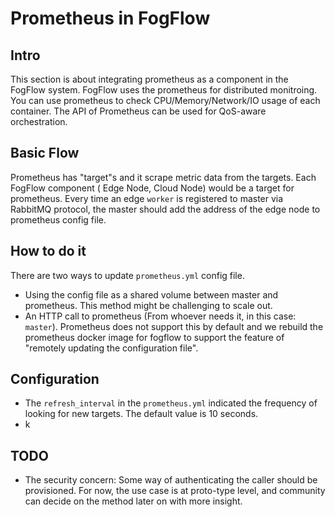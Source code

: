 # Prometheus in FogFlow
## Intro
This section is about integrating prometheus as a component in the FogFlow system. FogFlow uses the prometheus for distributed monitroing. You can use prometheus to check CPU/Memory/Network/IO usage of each container. The API of Prometheus can be used for QoS-aware orchestration.

## Basic Flow
Prometheus has "target"s and it scrape metric data from the targets. Each FogFlow component ( Edge Node, Cloud Node) would be a target for prometheus. 
Every time an edge `worker` is registered to master via RabbitMQ protocol, the master should add the address of the edge node to prometheus config file. 

## How to do it
There are two ways to update `prometheus.yml` config file. 
- Using the config file as a shared volume between master and prometheus. This method might be challenging to scale out. 
- An HTTP call to prometheus (From whoever needs it, in this case: `master`). Prometheus does not support this by default and we rebuild the prometheus docker image for fogflow to support the feature of "remotely updating the configuration file".

## Configuration
- The `refresh_interval` in the `prometheus.yml` indicated the frequency of looking for new targets. The default value is 10 seconds. 
- k
## TODO
- The security concern: Some way of authenticating the caller should be provisioned. For now, the use case is at proto-type level, and community can decide on the method later on with more insight. 
